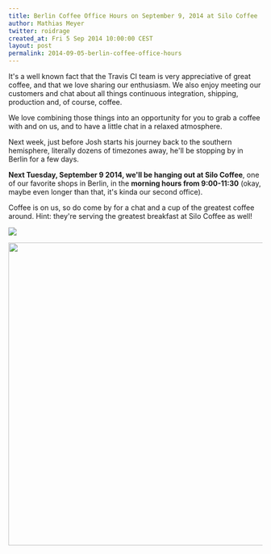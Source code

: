 ```yaml
---
title: Berlin Coffee Office Hours on September 9, 2014 at Silo Coffee
author: Mathias Meyer
twitter: roidrage
created_at: Fri 5 Sep 2014 10:00:00 CEST
layout: post
permalink: 2014-09-05-berlin-coffee-office-hours
---
```

It's a well known fact that the Travis CI team is very appreciative of great
coffee, and that we love sharing our enthusiasm. We also enjoy meeting our
customers and chat about all things continuous integration, shipping, production
and, of course, coffee.

We love combining those things into an opportunity for you to grab a coffee with
and on us, and to have a little chat in a relaxed atmosphere.

Next week, just before Josh starts his journey back to the southern hemisphere,
literally dozens of timezones away, he'll be stopping by in Berlin for a few
days.

**Next Tuesday, September 9 2014, we'll be hanging out at Silo Coffee**, one of
our favorite shops in Berlin, in the **morning hours from 9:00-11:30** (okay,
maybe even longer than that, it's kinda our second office).

Coffee is on us, so do come by for a chat and a cup of the greatest coffee
around. Hint: they're serving the greatest breakfast at Silo Coffee as well!

[![](http://s3.unlike.net.s3.amazonaws.com/photos/0073/5807/silo_coffee_berlin_8_600x480.jpg)](http://unlike.net/berlin/food/silo)

<a href="https://goo.gl/maps/O5Yvg"><img width="600" src="http://s3itch.paperplanes.de/Silo_Coffee_-_Google_Maps_2014-09-05_10-15-34_2014-09-05_10-15-46.jpg"/></a>

